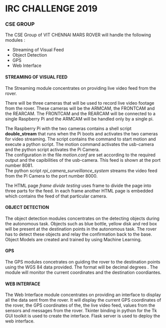 # IRC CHALLENGE 2019  
### CSE GROUP

The CSE Group of VIT CHENNAI MARS ROVER will handle the following modules : 
* Streaming of Visual Feed
* Object Detection 
* GPS
* Web Interface

#### STREAMING OF VISUAL FEED  

The Streaming module concentrates on providing live video feed from the rover.

There will be three cameras that will be used to record live video footage from the rover. These cameras will be the ARMCAM, the FRONTCAM and the REARCAM. The FRONTCAM and the REARCAM will be connected to a single Raspberry Pi and the ARMCAM will be handled only by a single pi. 

The Raspberry Pi with the two cameras contains a shell script **double_stream** that runs when the Pi boots and activates the two cameras for video streaming. The script contains the command to start motion and execute a python script. The motion command activates the usb-camera and the python script activates the Pi Camera.  
The configuration in the file _motion.conf_ are set according to the required output and the capibilities of the usb-camera. This feed is shown at the port number 8081.  
The python script _rpi_camera_surveillance_system_ streams the video feed from the Pi Camera to the port number 8000.  

The HTML page _frame divide testing_ uses frame to divide the page into three parts for the feed. In each frame another HTML page is embedded which contains the feed of that particular camera. 

#### OBJECT DETECTION

The object detection modules concentrates on the detecting objects during the autonomous task. Objects such as blue bottle, yellow disk and red box will be present at the destination points in the autonomous task. The rover has to detect these objects and relay the confirmation back to the base. Object Models are created and trained by using Machine Learning.

#### GPS

The GPS modules concetrates on guiding the rover to the destination points using the WGS 84 data provided. The format will be decimal degrees . The module will monitor the current coordinates and the destination coordiantes.  

#### WEB INTERFACE

The Web Interface module concentrates on providing an interface to display all the data sent from the rover. It will display the current GPS coordinates of the rover, the GPS coordinates of the, the live video feed, values from the sensors and messages from the rover. Tkinter binding in python for the Tk GUI toolkit is used to create the interface. Flask server is used to deploy the web interface.
